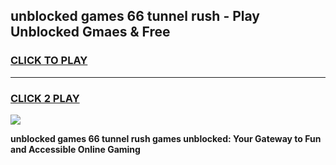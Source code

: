 
## unblocked games 66 tunnel rush - Play Unblocked Gmaes & Free
<h3>
<a href="https://news.freeplayer.one?title=unblocked_games_66_tunnel_rush&ref=16F">CLICK TO PLAY</a></h3>
<hr>

<h3>
<a href="https://news.freeplayer.one?title=unblocked_games_66_tunnel_rush&ref=16F">CLICK 2 PLAY</a>
  
</h3>

<a href="https://news.freeplayer.one?title=unblocked_games_66_tunnel_rush&ref=16F/"><img src="https://clearcache.store/games.png"></a>


**unblocked games 66 tunnel rush games unblocked: Your Gateway to Fun and Accessible Online Gaming**
